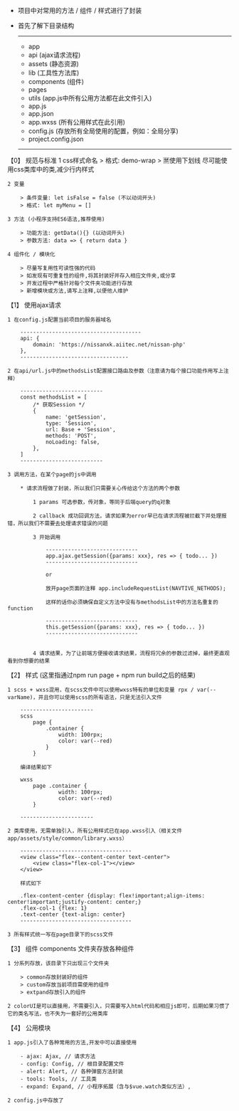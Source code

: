 * 项目中对常用的方法 / 组件 / 样式进行了封装

* 首先了解下目录结构

    ----------------
    - app
    - api (ajax请求流程)
    - assets (静态资源)
    - lib (工具性方法库)
    - components (组件)
    - pages 
    - utils (app.js中所有公用方法都在此文件引入)
    - app.js 
    - app.json 
    - app.wxss (所有公用样式在此引用)
    - config.js (存放所有全局使用的配置，例如：全局分享)
    - project.config.json
    ---------------------

【0】 规范与标准
    1 css样式命名 
        > 格式: demo-wrap
        > 🈲使用下划线 尽可能使用css类库中的类,减少行内样式

    2 变量
    
        > 条件变量: let isFalse = false (不以动词开头)
        > 格式: let myMenu = []

    3 方法 (小程序支持ES6语法,推荐使用)
    
        > 功能方法: getData(){} (以动词开头)
        > 参数方法: data => { return data }

    4 组件化 / 模块化

        > 尽量写复用性可读性强的代码
        > 如发现有可重复性的组件,将其封装好并存入相应文件夹,或分享
        > 开发过程中严格针对每个文件夹功能进行存放
        > 新增模块或方法,请写上注释,以便他人维护

【1】 使用ajax请求

    1 在config.js配置当前项目的服务器域名

        --------------------------------------
        api: {
            domain: 'https://nissanxk.aiitec.net/nissan-php'
        },
        ----------------------------------

    2 在api/url.js中的methodsList配置接口路由及参数（注意请为每个接口功能作用写上注释）
    
        --------------------------
        const methodsList = [
            /* 获取Session */
            {
                name: 'getSession',
                type: 'Session',
                url: Base + 'Session',
                methods: 'POST',
                noLoading: false,
            },
        ]
        --------------------------
    
    3 调用方法，在某个page的js中调用
        
        * 请求流程做了封装，所以我们只需要关心传给这个方法的两个参数
        
            1 params 可选参数，传对象，等同于后端query的q对象 
        
            2 callback 成功回调方法，请求如果为error早已在请求流程被拦截下并处理报错，所以我们不需要去处理请求错误的问题

            3 开始调用

                -----------------------------
                app.ajax.getSession({params: xxx}, res => { todo... })    
                -----------------------------

                or

                放开page页面的注释 app.includeRequestList(NAVTIVE_NETHODS);

                这样的话你必须确保自定义方法中没有与methodsList中的方法名重复的function
                
                -----------------------------
                this.getSession({params: xxx}, res => { todo... })    
                -----------------------------

            
            4 请求结果，为了让前端方便接收请求结果，流程将冗余的参数过滤掉，最终更直观看到你想要的结果

【2】 样式 (这里指通过npm run page + npm run build之后的结果)

    1 scss + wxss混用，在scss文件中可以使用wxss特有的单位和变量 rpx / var(--varName)，并且你可以使用scss的所有语法，只是无法引入文件
        
        -----------------------
        scss
            page { 
                .container {
                    width: 100rpx;
                    color: var(--red)
                }
            }
        
        编译结果如下
        
        wxss
            page .container {
                    width: 100rpx;
                    color: var(--red)
            }
        
        -----------------------

    2 类库使用，无需单独引入，所有公用样式已在app.wxss引入（相关文件app/assets/style/common/library.wxss）

        -----------------------------------
        <view class="flex--content-center text-center">
            <view class="flex-col-1"></view>
        </view>
        
        样式如下
        
        .flex-content-center {display: flex!important;align-items: center!important;justify-content: center;} 
        .flex-col-1 {flex: 1}
        .text-center {text-align: center}
        -----------------------------------

    3 所有样式统一写在page目录下的scss文件
【3】 组件 components 文件夹存放各种组件
    
    1 分系列存放，该目录下只出现三个文件夹

        > common存放封装好的组件
        > custom存放当前项目需使用的组件
        > extpand存放引入的组件 

    2 colorUI是可以直接用，不需要引入，只需要写入html代码和相应js即可，后期如果习惯了它的类名写法，也不失为一套好的公用类库

【4】 公用模块

    1 app.js引入了各种常用的方法,开发中可以直接使用
    
        - ajax: Ajax, // 请求方法
        - config: Config, // 根目录配置文件
        - alert: Alert, // 各种弹窗方法封装
        - tools: Tools, // 工具类
        - expand: Expand, // 小程序拓展（含与$vue.watch类似方法）,
    
    2 config.js中存放了

    



    
